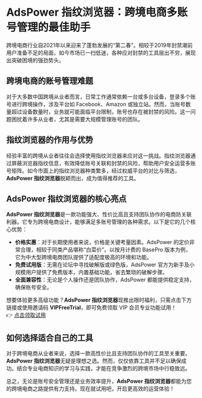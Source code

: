 # AdsPower 指纹浏览器：跨境电商多账号管理的最佳助手

跨境电商行业自2021年以来迎来了蓬勃发展的“第二春”。相较于2019年封禁潮前用户准备不足的局面，如今市场已一扫低迷，各种应对封禁的工具层出不穷，展现出突破困境的强劲势头。

## 跨境电商的账号管理难题

对于大多数中国跨境从业者而言，日常工作通常依赖一台或多台设备，登录多个账号进行跨境操作，涉及平台如 Facebook、Amazon 或独立站。然而，当账号数量超过设备数量时，业务就可能面临平台限制，账号也存在被封禁的风险。这一问题困扰着许多从业者，尤其是需要大规模管理账号的团队。

## 指纹浏览器的作用与优势

经验丰富的跨境从业者往往会选择使用指纹浏览器来应对这一挑战。指纹浏览器通过屏蔽浏览器指纹信息，有效降低账号关联和封禁的风险，帮助用户安全运营多账号矩阵。如今市面上的指纹浏览器种类繁多，经过权威平台的对比与筛选，**AdsPower 指纹浏览器**脱颖而出，成为值得推荐的工具。

## AdsPower 指纹浏览器的核心亮点

**AdsPower 指纹浏览器**是一款功能强大、性价比高且支持团队协作的电商防关联利器。它专为跨境电商设计，能够满足多账号管理的各种需求。以下是它的几个核心优势：

- **价格实惠**：对于长期使用者来说，价格是关键考量因素。AdsPower 的定价非常合理，相较于同类产品堪称“白菜价”。以按月计费的 BasePro 版本为例，它为中大型跨境电商团队提供了适配度极高的环境和功能。
- **免费试用版**：无需在论坛中寻找破解版或绿色版，AdsPower 官方为新手及小规模用户提供了免费版本，内置基础功能，省去繁琐的破解步骤。
- **全面兼容性**：无论是个人操作还是团队协作，AdsPower 都能提供稳定支持，确保账号安全。

想要体验更多高级功能？**AdsPower 指纹浏览器**现推出限时福利，只需点击下方链接或使用邀请码 **VIPFreeTrial**，即可免费领取 VIP 会员专业功能试用！  
👉 [点击领取试用](https://bit.ly/adspower_free)

## 如何选择适合自己的工具

对于跨境电商从业者来说，选择一款高性价比且支持团队协作的工具至关重要。**AdsPower 指纹浏览器**无疑是理想之选。然而，仅仅依靠工具并不足以确保成功。结合专业电商知识的学习与实践，才能在竞争激烈的跨境市场中行稳致远。

总之，无论是账号安全管理还是业务效率提升，**AdsPower 指纹浏览器**都能为您的跨境电商之路提供有力支持。现在就试用吧，开启更高效的运营体验！